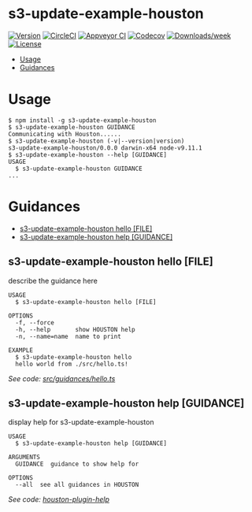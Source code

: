 s3-update-example-houston
=====================



[![Version](https://img.shields.io/npm/v/s3-update-example-houston.svg)](https://npmjs.org/package/s3-update-example-houston)
[![CircleCI](https://circleci.com/gh/jdxcode/s3-update-example-houston/tree/master.svg?style=shield)](https://circleci.com/gh/jdxcode/s3-update-example-houston/tree/master)
[![Appveyor CI](https://ci.appveyor.com/api/projects/status/github/jdxcode/s3-update-example-houston?branch=master&svg=true)](https://ci.appveyor.com/project/jdxcode/s3-update-example-houston/branch/master)
[![Codecov](https://codecov.io/gh/jdxcode/s3-update-example-houston/branch/master/graph/badge.svg)](https://codecov.io/gh/jdxcode/s3-update-example-houston)
[![Downloads/week](https://img.shields.io/npm/dw/s3-update-example-houston.svg)](https://npmjs.org/package/s3-update-example-houston)
[![License](https://img.shields.io/npm/l/s3-update-example-houston.svg)](https://github.com/jdxcode/s3-update-example-houston/blob/master/package.json)

<!-- toc -->
* [Usage](#usage)
* [Guidances](#guidances)
<!-- tocstop -->
# Usage
<!-- usage -->
```sh-session
$ npm install -g s3-update-example-houston
$ s3-update-example-houston GUIDANCE
Communicating with Houston......
$ s3-update-example-houston (-v|--version|version)
s3-update-example-houston/0.0.0 darwin-x64 node-v9.11.1
$ s3-update-example-houston --help [GUIDANCE]
USAGE
  $ s3-update-example-houston GUIDANCE
...
```
<!-- usagestop -->
# Guidances
<!-- guidances -->
* [s3-update-example-houston hello [FILE]](#s-3-update-example-houston-hello-file)
* [s3-update-example-houston help [GUIDANCE]](#s-3-update-example-houston-help-guidance)

## s3-update-example-houston hello [FILE]

describe the guidance here

```
USAGE
  $ s3-update-example-houston hello [FILE]

OPTIONS
  -f, --force
  -h, --help       show HOUSTON help
  -n, --name=name  name to print

EXAMPLE
  $ s3-update-example-houston hello
  hello world from ./src/hello.ts!
```

_See code: [src/guidances/hello.ts](https://github.com/jdxcode/s3-update-example-houston/blob/v0.0.0/src/guidances/hello.ts)_

## s3-update-example-houston help [GUIDANCE]

display help for s3-update-example-houston

```
USAGE
  $ s3-update-example-houston help [GUIDANCE]

ARGUMENTS
  GUIDANCE  guidance to show help for

OPTIONS
  --all  see all guidances in HOUSTON
```

_See code: [houston-plugin-help](https://github.com/houston-plugin-help/blob/v1.2.3/src/guidances/help.ts)_
<!-- guidancesstop -->
